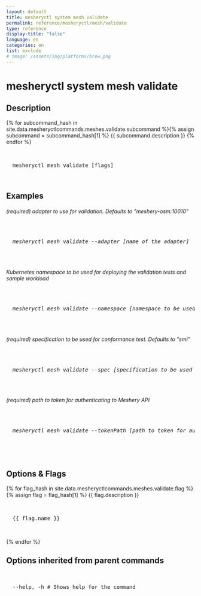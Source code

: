 ```yaml
---
layout: default
title: mesheryctl system mesh validate
permalink: reference/mesheryctl/mesh/validate
type: reference
display-title: "false"
language: en
categories: en
list: exclude
# image: /assets/img/platforms/brew.png
---
```


<!-- Copy this template to create individual doc pages for each mesheryctl commands -->

<!-- Name of the command -->
# mesheryctl system mesh validate

<!-- Description of the command. Preferably a paragraph -->
## Description

{% for subcommand_hash in site.data.mesheryctlcommands.meshes.validate.subcommand %}{% assign subcommand = subcommand_hash[1] %}
{{ subcommand.description }}
{% endfor %}

<!-- Basic usage of the command -->
<pre class="codeblock-pre">
  <div class="codeblock">
  mesheryctl mesh validate [flags]
  </div>
</pre>

## Examples

<h6>(required) adapter to use for validation. Defaults to "meshery-osm:10010"<h6>
<pre class="codeblock-pre">
  <div class="codeblock">
  mesheryctl mesh validate --adapter [name of the adapter]
  </div>
</pre>
<h6>Kubernetes namespace to be used for deploying the validation tests and sample workload<h6>
<pre class="codeblock-pre">
  <div class="codeblock">
  mesheryctl mesh validate --namespace [namespace to be used]
  </div>
</pre>
<h6>(required) specification to be used for conformance test. Defaults to "smi"<h6>
<pre class="codeblock-pre">
  <div class="codeblock">
  mesheryctl mesh validate --spec [specification to be used for conformance test]
  </div>
</pre>
<h6>(required) path to token for authenticating to Meshery API<h6>
<pre class="codeblock-pre">
  <div class="codeblock">
  mesheryctl mesh validate --tokenPath [path to token for authentication]
  </div>
</pre>
<br/>


<!-- Options/Flags available in this command -->
<h2> Options & Flags </h2>

{% for flag_hash in site.data.mesheryctlcommands.meshes.validate.flag %}{% assign flag = flag_hash[1] %}
{{ flag.description }}
<pre class="codeblock-pre">
  <div class="codeblock">
  {{ flag.name }}
  </div>
</pre>
{% endfor %}
<br/>

## Options inherited from parent commands
<pre class="codeblock-pre">
  <div class="codeblock">
  --help, -h # Shows help for the command
  </div>
</pre>
